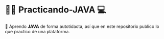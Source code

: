 # 💪🏽 Practicando-JAVA 💻

🍄 Aprendo **JAVA** de forma autotidacta, así que en este repositorio publico lo que practico de una plataforma.

